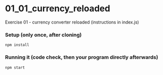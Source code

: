 # 01_01_currency_reloaded
Exercise 01 - currency converter reloaded (instructions in index.js)

### Setup (only once, after cloning)
```npm install```

### Running it (code check, then your program directly afterwards)
```npm start```
